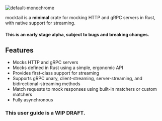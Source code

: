 ![default-monochrome](https://github.com/user-attachments/assets/dcf68c3e-4c16-4a96-a6d3-2af4710692c6)

mocktail is a **minimal** crate for mocking HTTP and gRPC servers in Rust, with native support for streaming.

#### This is an early stage alpha, subject to bugs and breaking changes.

## Features
- Mocks HTTP and gRPC servers
- Mocks defined in Rust using a simple, ergonomic API
- Provides first-class support for streaming
- Supports gRPC unary, client-streaming, server-streaming, and bidirectional-streaming methods
- Match requests to mock responses using built-in matchers or custom matchers
- Fully asynchronous

### This user guide is a WIP DRAFT.